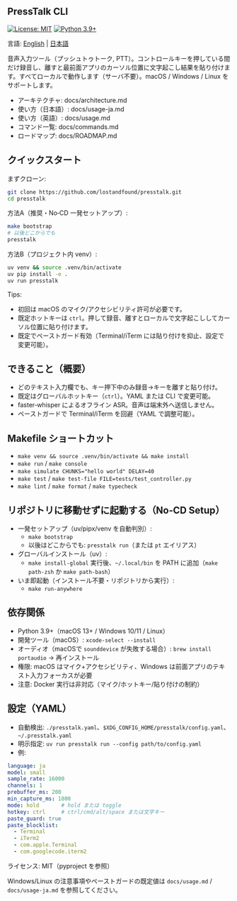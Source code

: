 ## PressTalk CLI

[![License: MIT](https://img.shields.io/badge/License-MIT-yellow.svg)](https://opensource.org/licenses/MIT)
[![Python 3.9+](https://img.shields.io/badge/python-3.9+-blue.svg)](https://www.python.org/downloads/)

言語: [English](README.md) | [日本語](README-ja.md)

音声入力ツール（プッシュトゥトーク, PTT）。コントロールキーを押している間だけ録音し、離すと最前面アプリのカーソル位置に文字起こし結果を貼り付けます。すべてローカルで動作します（サーバ不要）。macOS / Windows / Linux をサポートします。

- アーキテクチャ: docs/architecture.md
- 使い方（日本語）: docs/usage-ja.md
- 使い方（英語）: docs/usage.md
- コマンド一覧: docs/commands.md
- ロードマップ: docs/ROADMAP.md

## クイックスタート

まずクローン:
```bash
git clone https://github.com/lostandfound/presstalk.git
cd presstalk
```

方法A（推奨・No‑CD 一発セットアップ）:
```bash
make bootstrap
# 以後どこからでも
presstalk
```

方法B（プロジェクト内 venv）:
```bash
uv venv && source .venv/bin/activate
uv pip install -e .
uv run presstalk
```
Tips:
- 初回は macOS のマイク/アクセシビリティ許可が必要です。
- 既定ホットキーは `ctrl`。押して録音、離すとローカルで文字起こししてカーソル位置に貼り付けます。
- 既定でペーストガード有効（Terminal/iTerm には貼り付けを抑止、設定で変更可能）。

## できること（概要）
- どのテキスト入力欄でも、キー押下中のみ録音→キーを離すと貼り付け。
- 既定はグローバルホットキー（`ctrl`）。YAML または CLI で変更可能。
- faster‑whisper によるオフライン ASR。音声は端末外へ送信しません。
- ペーストガードで Terminal/iTerm を回避（YAML で調整可能）。

## Makefile ショートカット
- `make venv && source .venv/bin/activate && make install`
- `make run` / `make console`
- `make simulate CHUNKS="hello world" DELAY=40`
- `make test` / `make test-file FILE=tests/test_controller.py`
- `make lint` / `make format` / `make typecheck`

## リポジトリに移動せずに起動する（No‑CD Setup）
- 一発セットアップ（uv/pipx/venv を自動判別）:
  - `make bootstrap`
  - 以後はどこからでも: `presstalk run`（または `pt` エイリアス）
- グローバルインストール（uv）:
  - `make install-global` 実行後、`~/.local/bin` を PATH に追加（`make path-zsh` か `make path-bash`）
- いま即起動（インストール不要・リポジトリから実行）:
  - `make run-anywhere`

## 依存関係
- Python 3.9+（macOS 13+ / Windows 10/11 / Linux）
- 開発ツール（macOS）: `xcode-select --install`
- オーディオ（macOSで `sounddevice` が失敗する場合）: `brew install portaudio` → 再インストール
- 権限: macOS はマイク+アクセシビリティ、Windows は前面アプリのテキスト入力フォーカスが必要
- 注意: Docker 実行は非対応（マイク/ホットキー/貼り付けの制約）

## 設定（YAML）
- 自動検出: `./presstalk.yaml`、`$XDG_CONFIG_HOME/presstalk/config.yaml`、`~/.presstalk.yaml`
- 明示指定: `uv run presstalk run --config path/to/config.yaml`
- 例:
```yaml
language: ja
model: small
sample_rate: 16000
channels: 1
prebuffer_ms: 200
min_capture_ms: 1800
mode: hold       # hold または toggle
hotkey: ctrl     # ctrl/cmd/alt/space または文字キー
paste_guard: true
paste_blocklist:
  - Terminal
  - iTerm2
  - com.apple.Terminal
  - com.googlecode.iterm2
```

ライセンス: MIT（pyproject を参照）

Windows/Linux の注意事項やペーストガードの既定値は `docs/usage.md` / `docs/usage-ja.md` を参照してください。
